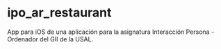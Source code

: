 # ipo_ar_restaurant
App para iOS de una aplicación para la asignatura Interacción Persona - Ordenador del GII de la USAL.
